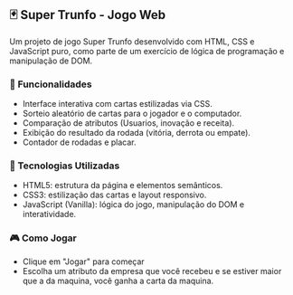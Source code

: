 ## 🃏 Super Trunfo - Jogo Web
Um projeto de jogo Super Trunfo desenvolvido com HTML, CSS e JavaScript puro, como parte de um exercício de lógica de programação e manipulação de DOM.

### 📌 Funcionalidades

- Interface interativa com cartas estilizadas via CSS.
- Sorteio aleatório de cartas para o jogador e o computador.
- Comparação de atributos (Usuarios, inovação e receita).
- Exibição do resultado da rodada (vitória, derrota ou empate).
- Contador de rodadas e placar.


### 🚀 Tecnologias Utilizadas

- HTML5: estrutura da página e elementos semânticos.
- CSS3: estilização das cartas e layout responsivo.
- JavaScript (Vanilla): lógica do jogo, manipulação do DOM e interatividade.


### 🎮 Como Jogar

- Clique em "Jogar" para começar
- Escolha um atributo da empresa que você recebeu e se estiver maior que a da maquina, você ganha a carta da maquina.

